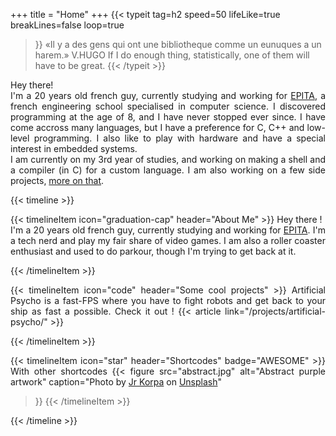 +++
title = "Home"
+++
{{< typeit
    tag=h2
    speed=50
    lifeLike=true
    breakLines=false
    loop=true
>}} «Il y a des gens qui ont une bibliotheque comme un eunuques a un harem.» V.HUGO
If I do enough thing, statistically, one of them will have to be great.
{{< /typeit >}}

<div style="text-align: justify">

Hey there!  
I'm a 20 years old french guy, currently studying and working for [EPITA](https://www.epita.fr/en/), a french engineering school specialised in computer science. I discovered programming at the age of 8, and I have never stopped ever since. I have come accross many languages, but I have a preference for C, C++ and low-level programming. I also like to play with hardware and have a special interest in embedded systems.  
I am currently on my 3rd year of studies, and working on making a shell and a compiler (in C) for a custom language. I am also working on a few side projects, [more on that](/projects).

{{< timeline >}}

{{< timelineItem icon="graduation-cap" header="About Me" >}}
Hey there ! <br/>
I'm a 20 years old french guy, currently studying and working for <a href="https://www.epita.fr/en/">EPITA</a>. I'm a tech nerd and play my fair share of video games. I am also a roller coaster enthusiast and used to do parkour, though I'm trying to get back at it.

{{< /timelineItem >}}


{{< timelineItem icon="code" header="Some cool projects" >}}
Artificial Psycho is a fast-FPS where you have to fight robots and get back to your ship as fast a possible. Check it out ! 
{{< article link="/projects/artificial-psycho/" >}}

{{< /timelineItem >}}

{{< timelineItem icon="star" header="Shortcodes" badge="AWESOME" >}}
With other shortcodes 
{{< figure
    src="abstract.jpg"
    alt="Abstract purple artwork"
    caption="Photo by [Jr Korpa](https://unsplash.com/@jrkorpa) on [Unsplash](https://unsplash.com/)"
>}}
{{< /timelineItem >}}

{{< /timeline >}}
</div>